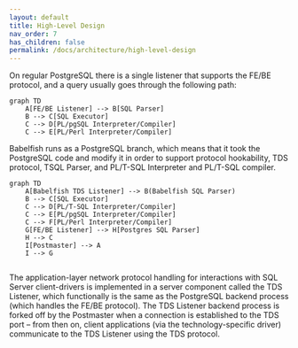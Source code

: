 ```yaml
---
layout: default
title: High-Level Design
nav_order: 7
has_children: false
permalink: /docs/architecture/high-level-design
---
```


On regular PostgreSQL there is a single listener that supports the FE/BE protocol, 
and a query usually goes through the following path:

``` mermaid
graph TD
    A[FE/BE Listener] --> B[SQL Parser]
    B --> C[SQL Executor]
    C --> D[PL/pgSQL Interpreter/Compiler]
    C --> E[PL/Perl Interpreter/Compiler]

```

Babelfish runs as a PostgreSQL branch, which means that it took the PostgreSQL 
 code and modify it in order to support protocol hookability, TDS protocol, TSQL 
 Parser, and PL/T-SQL Interpreter and PL/T-SQL compiler. 

``` mermaid
graph TD
    A[Babelfish TDS Listener] --> B(Babelfish SQL Parser)        
    B --> C[SQL Executor]
    C --> D[PL/T-SQL Interpreter/Compiler]
    C --> E[PL/pgSQL Interpreter/Compiler]
    C --> F[PL/Perl Interpreter/Compiler]
    G[FE/BE Listener] --> H[Postgres SQL Parser]
    H --> C    
    I[Postmaster] --> A
    I --> G
  
```
The application-layer network protocol handling for interactions with SQL Server 
 client-drivers is implemented in a server component called the TDS Listener, 
 which functionally is the same as the PostgreSQL backend process (which handles 
 the FE/BE protocol). 
The TDS Listener backend process is forked off by the Postmaster when a connection 
 is established to the TDS port – from then on, client applications (via the 
 technology-specific driver) communicate to the TDS Listener using the TDS 
 protocol.
